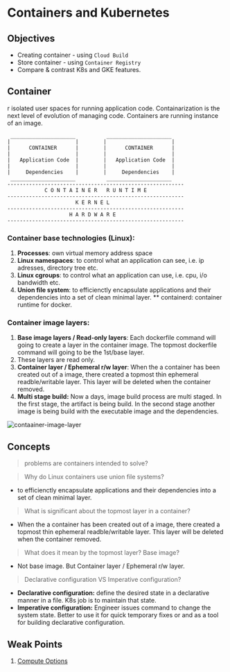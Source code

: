 # Containers and Kubernetes

## Objectives
- Creating container - using `Cloud Build`
- Store container - using `Container Registry`
- Compare & contrast K8s and GKE features.


## Container
r isolated user spaces for running application code. Containarization is the next level of evolution of managing code. Containers are running instance of an image.

```diagram
 _____________________          _____________________
|                     |        |                     |
|      CONTAINER      |        |      CONTAINER      |
|                     |        |                     |
|   Application Code  |        |   Application Code  |
|                     |        |                     |
|     Dependencies    |        |     Dependencies    |
 _____________________          _____________________
---------------------------------------------------------
            C O N T A I N E R   R U N T I M E
---------------------------------------------------------
                      K E R N E L
---------------------------------------------------------
                    H A R D W A R E
---------------------------------------------------------
```

### Container base technologies (Linux):
1. **Processes**: own virtual memory address space  
2. **Linux namespaces**: to control what an application can see, i.e. ip adresses, directory tree etc.
3. **Linux cgroups**: to control what an application can use, i.e. cpu, i/o bandwidth etc.
4. **Union file system**: to efficienctly encapsulate applications and their dependencies into a set of clean minimal layer.
** containerd: container runtime for docker.


### Container image layers:
1. **Base image layers / Read-only layers**: Each dockerfile command will going to create a layer in the container image. The topmost dockerfile command will going to be the 1st/base layer. 
2. These layers are read only. 
3. **Container layer / Ephemeral r/w layer**: When the a container has been created out of a image, there created a topmost thin ephemeral readble/writable layer. This layer will be deleted when the container removed.
4. **Multi stage build:** Now a days, image build process are multi staged. In the first stage, the artifact is being build. In the second stage another image is being build with the executable image and the dependencies.

![contaainer-image-layer](https://external-content.duckduckgo.com/iu/?u=https%3A%2F%2Ftse1.mm.bing.net%2Fth%3Fid%3DOIP.mhMXzMmN3Cpi15YwjjHM8gHaEi%26pid%3DApi&f=1)


## Concepts
> problems are containers intended to solve?

> Why do Linux containers use union file systems?
- to efficienctly encapsulate applications and their dependencies into a set of clean minimal layer.

> What is significant about the topmost layer in a container?
- When the a container has been created out of a image, there created a topmost thin ephemeral readble/writable layer. This layer will be deleted when the container removed.

> What does it mean by the topmost layer? Base image?
- Not base image. But Container layer / Ephemeral r/w layer.

> Declarative configuration VS  Imperative configuration?
- **Declarative configuration:** define the desired state in a declarative manner in a file. K8s job is to maintain that state. 
- **Imperative configuration:** Engineer issues command to change the system state. Better to use it for quick temporary fixes or and as a tool for building declarative configuration. 



## Weak Points
1. [Compute Options](https://googlecourses.qwiklabs.com/course_sessions/483162/video/102915)